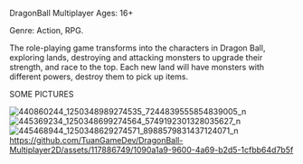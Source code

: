 DragonBall Multiplayer
Ages: 16+

Genre: Action, RPG.

The role-playing game transforms into the characters in Dragon Ball, exploring lands, destroying and attacking monsters to upgrade their strength, and race to the top. Each new land will have monsters with different powers, destroy them to pick up items.

SOME PICTURES

![440860244_1250348989274535_7244839555854839005_n](https://github.com/TuanGameDev/DragonBall-Multiplayer2D/assets/117886749/162754dc-8dbd-43a1-931d-cfd08205384e)
![445369234_1250348699274564_5749192301328035627_n](https://github.com/TuanGameDev/DragonBall-Multiplayer2D/assets/117886749/3cc41b0e-e11e-4d22-9bd3-626379900643)
![445468944_1250348629274571_8988579831437124071_n](https://github.com/TuanGameDev/DragonBall-Multiplayer2D/assets/117886749/224a1b19-3b73-4724-97c0-86593e6e7e81)
https://github.com/TuanGameDev/DragonBall-Multiplayer2D/assets/117886749/1090a1a9-9600-4a69-b2d5-1cfbb64d7b5f

